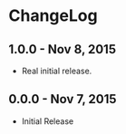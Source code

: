 # ChangeLog #

## 1.0.0 - Nov 8, 2015
* Real initial release.

## 0.0.0 - Nov 7, 2015
* Initial Release
